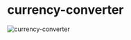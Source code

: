 # currency-converter

![currency-converter](https://user-images.githubusercontent.com/78687135/207632666-e669a3f2-5f6a-40c5-ba10-dceddb6777e1.gif)
